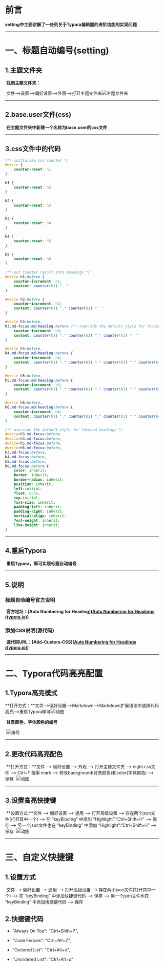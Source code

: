 # 前言

​	**setting中主要讲解了一些列关于Typora编辑器的进阶功能的实现问题**

---



# 一、标题自动编号(setting)

## 1.主题文件夹

​	**找到主题文件夹：**

​			文件-->设置-->偏好设置-->外观-->打开主题文件夹![主题文件夹](Pictures/20190404161453831.png)



---

## 2.base.user文件(css)

​	**在主题文件夹中新建一个名称为base.user的css文件**



---

## 3.css文件中的代码

```css
/** initialize css counter */
#write {
    counter-reset: h1
}

h1 {
    counter-reset: h2
}

h2 {
    counter-reset: h3
}

h3 {
    counter-reset: h4
}

h4 {
    counter-reset: h5
}

h5 {
    counter-reset: h6
}

/** put counter result into headings */
#write h1:before {
    counter-increment: h1;
    content: counter(h1) ". "
}

#write h2:before {
    counter-increment: h2;
    content: counter(h1) "." counter(h2) ". "
}

#write h3:before,
h3.md-focus.md-heading:before /** override the default style for focused headings */ {
    counter-increment: h3;
    content: counter(h1) "." counter(h2) "." counter(h3) ". "
}

#write h4:before,
h4.md-focus.md-heading:before {
    counter-increment: h4;
    content: counter(h1) "." counter(h2) "." counter(h3) "." counter(h4) ". "
}

#write h5:before,
h5.md-focus.md-heading:before {
    counter-increment: h5;
    content: counter(h1) "." counter(h2) "." counter(h3) "." counter(h4) "." counter(h5) ". "
}

#write h6:before,
h6.md-focus.md-heading:before {
    counter-increment: h6;
    content: counter(h1) "." counter(h2) "." counter(h3) "." counter(h4) "." counter(h5) "." counter(h6) ". "
}

/** override the default style for focused headings */
#write>h3.md-focus:before,
#write>h4.md-focus:before,
#write>h5.md-focus:before,
#write>h6.md-focus:before,
h3.md-focus:before,
h4.md-focus:before,
h5.md-focus:before,
h6.md-focus:before {
    color: inherit;
    border: inherit;
    border-radius: inherit;
    position: inherit;
    left:initial;
    float: none;
    top:initial;
    font-size: inherit;
    padding-left: inherit;
    padding-right: inherit;
    vertical-align: inherit;
    font-weight: inherit;
    line-height: inherit;
}
```



---

## 4.重启Typora

​	**重启Typora，即可实现标题自动编号**



---

## 5.说明

### 标题自动编号官方说明

​	**官方地址：[Auto Numbering for Heading]([Auto Numbering for Headings (typora.io)](http://support.typora.io/Auto-Numbering/))**

### 添加CSS说明(源代码)

​	**源代码URL：[Add-Custom-CSS]([Auto Numbering for Headings (typora.io)](http://support.typora.io/Auto-Numbering/))**



---



# 二、Typora代码高亮配置

## 1.Typora高亮模式

​	**打开方式：**文件-->偏好设置-->Markdown-->Markdown扩展语法中选择代码高亮-->重启Typora即可
​		![动图](https://img-blog.csdnimg.cn/20200920101054257.gif#pic_left)

​	**背景颜色、字体颜色的编号**

​	![编号](Pictures/background.png)



---

## 2.更改代码高亮配色

​	**打开方式：**文件 --> 偏好设置 --> 外观 --> 打开主题文件夹 --> night.css文件 --> Ctrl+F 搜索 mark --> 修改background(背景颜色)和color(字体颜色) --> 保存
​	![动图](Pictures/20200920104332324.gif)




---
## 3.设置高亮快捷键

​	**设置方式:**文件 --> 偏好设置 --> 通用 --> 打开高级设置 --> 存在两个json文件(打开其中一个) --> 在 “keyBinding” 中添加 “Highlight”:“Ctrl+Shift+H” --> 保存 --> 另一个json文件也在 “keyBinding” 中添加 “Highlight”:“Ctrl+Shift+H” --> 保存
​	![动图](Pictures/20200920110453114.gif)



---



# 三、自定义快捷键

## 1.设置方式

​	文件 --> 偏好设置 --> 通用 --> 打开高级设置 --> 存在两个json文件(打开其中一个) --> 在 “keyBinding” 中添加快捷键代码  --> 保存 --> 另一个json文件也在 “keyBinding” 中添加快捷键代码 --> 保存

## 2.快捷键代码

* "Always On Top": "Ctrl+Shift+P",   

* "Code Fences": "Ctrl+Alt+Z", 

* "Oedered List": "Ctrl+Alt+o",   

* "Unordered List": "Ctrl+Alt+u"













